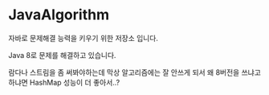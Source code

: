 # JavaAlgorithm

자바로 문제해결 능력을 키우기 위한 저장소 입니다.

Java 8로 문제를 해결하고 있습니다. 

람다나 스트림을 좀 써봐야하는데 막상 알고리즘에는 잘 안쓰게 되서 왜 8버전을 쓰냐고 하냐면 HashMap 성능이 더 좋아서..?
